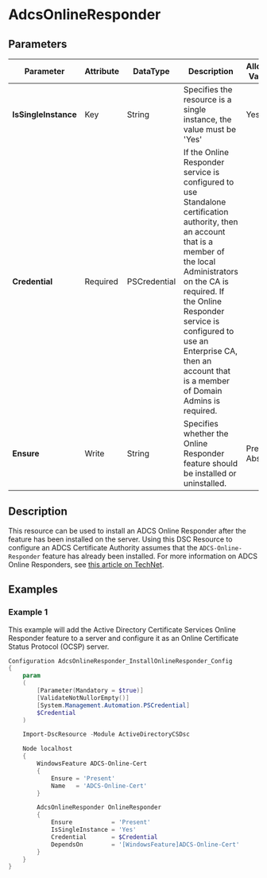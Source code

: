 # AdcsOnlineResponder

## Parameters

| Parameter | Attribute | DataType | Description | Allowed Values |
| --- | --- | --- | --- | --- |
| **IsSingleInstance** | Key | String | Specifies the resource is a single instance, the value must be 'Yes' | Yes |
| **Credential** | Required | PSCredential | If the Online Responder service is configured to use Standalone certification authority, then an account that is a member of the local Administrators on the CA is required. If the Online Responder service is configured to use an Enterprise CA, then an account that is a member of Domain Admins is required. | |
| **Ensure** | Write | String | Specifies whether the Online Responder feature should be installed or uninstalled. | Present, Absent |

## Description

This resource can be used to install an ADCS Online Responder after the feature
has been installed on the server.
Using this DSC Resource to configure an ADCS Certificate Authority assumes that
the ```ADCS-Online-Responder``` feature has already been installed.
For more information on ADCS Online Responders, see [this article on TechNet](https://technet.microsoft.com/en-us/library/cc725958.aspx).

## Examples

### Example 1

This example will add the Active Directory Certificate Services Online Responder
feature to a server and configure it as an Online Certificate Status Protocol (OCSP)
server.

```powershell
Configuration AdcsOnlineResponder_InstallOnlineResponder_Config
{
    param
    (
        [Parameter(Mandatory = $true)]
        [ValidateNotNullorEmpty()]
        [System.Management.Automation.PSCredential]
        $Credential
    )

    Import-DscResource -Module ActiveDirectoryCSDsc

    Node localhost
    {
        WindowsFeature ADCS-Online-Cert
        {
            Ensure = 'Present'
            Name   = 'ADCS-Online-Cert'
        }

        AdcsOnlineResponder OnlineResponder
        {
            Ensure           = 'Present'
            IsSingleInstance = 'Yes'
            Credential       = $Credential
            DependsOn        = '[WindowsFeature]ADCS-Online-Cert'
        }
    }
}
```

